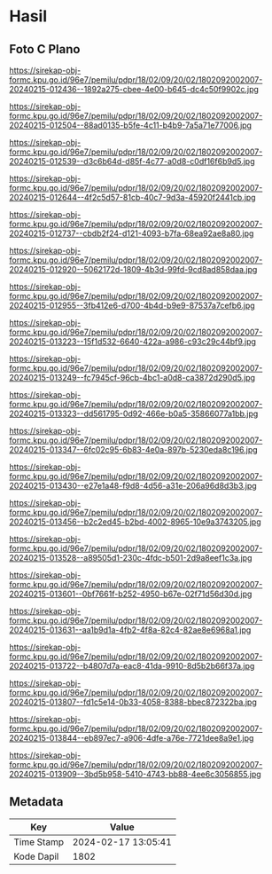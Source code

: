 # Hasil

## Foto C Plano

https://sirekap-obj-formc.kpu.go.id/96e7/pemilu/pdpr/18/02/09/20/02/1802092002007-20240215-012436--1892a275-cbee-4e00-b645-dc4c50f9902c.jpg

https://sirekap-obj-formc.kpu.go.id/96e7/pemilu/pdpr/18/02/09/20/02/1802092002007-20240215-012504--88ad0135-b5fe-4c11-b4b9-7a5a71e77006.jpg

https://sirekap-obj-formc.kpu.go.id/96e7/pemilu/pdpr/18/02/09/20/02/1802092002007-20240215-012539--d3c6b64d-d85f-4c77-a0d8-c0df16f6b9d5.jpg

https://sirekap-obj-formc.kpu.go.id/96e7/pemilu/pdpr/18/02/09/20/02/1802092002007-20240215-012644--4f2c5d57-81cb-40c7-9d3a-45920f2441cb.jpg

https://sirekap-obj-formc.kpu.go.id/96e7/pemilu/pdpr/18/02/09/20/02/1802092002007-20240215-012737--cbdb2f24-d121-4093-b7fa-68ea92ae8a80.jpg

https://sirekap-obj-formc.kpu.go.id/96e7/pemilu/pdpr/18/02/09/20/02/1802092002007-20240215-012920--5062172d-1809-4b3d-99fd-9cd8ad858daa.jpg

https://sirekap-obj-formc.kpu.go.id/96e7/pemilu/pdpr/18/02/09/20/02/1802092002007-20240215-012955--3fb412e6-d700-4b4d-b9e9-87537a7cefb6.jpg

https://sirekap-obj-formc.kpu.go.id/96e7/pemilu/pdpr/18/02/09/20/02/1802092002007-20240215-013223--15f1d532-6640-422a-a986-c93c29c44bf9.jpg

https://sirekap-obj-formc.kpu.go.id/96e7/pemilu/pdpr/18/02/09/20/02/1802092002007-20240215-013249--fc7945cf-96cb-4bc1-a0d8-ca3872d290d5.jpg

https://sirekap-obj-formc.kpu.go.id/96e7/pemilu/pdpr/18/02/09/20/02/1802092002007-20240215-013323--dd561795-0d92-466e-b0a5-35866077a1bb.jpg

https://sirekap-obj-formc.kpu.go.id/96e7/pemilu/pdpr/18/02/09/20/02/1802092002007-20240215-013347--6fc02c95-6b83-4e0a-897b-5230eda8c196.jpg

https://sirekap-obj-formc.kpu.go.id/96e7/pemilu/pdpr/18/02/09/20/02/1802092002007-20240215-013430--e27e1a48-f9d8-4d56-a31e-206a96d8d3b3.jpg

https://sirekap-obj-formc.kpu.go.id/96e7/pemilu/pdpr/18/02/09/20/02/1802092002007-20240215-013456--b2c2ed45-b2bd-4002-8965-10e9a3743205.jpg

https://sirekap-obj-formc.kpu.go.id/96e7/pemilu/pdpr/18/02/09/20/02/1802092002007-20240215-013528--a89505d1-230c-4fdc-b501-2d9a8eef1c3a.jpg

https://sirekap-obj-formc.kpu.go.id/96e7/pemilu/pdpr/18/02/09/20/02/1802092002007-20240215-013601--0bf7661f-b252-4950-b67e-02f71d56d30d.jpg

https://sirekap-obj-formc.kpu.go.id/96e7/pemilu/pdpr/18/02/09/20/02/1802092002007-20240215-013631--aa1b9d1a-4fb2-4f8a-82c4-82ae8e6968a1.jpg

https://sirekap-obj-formc.kpu.go.id/96e7/pemilu/pdpr/18/02/09/20/02/1802092002007-20240215-013722--b4807d7a-eac8-41da-9910-8d5b2b66f37a.jpg

https://sirekap-obj-formc.kpu.go.id/96e7/pemilu/pdpr/18/02/09/20/02/1802092002007-20240215-013807--fd1c5e14-0b33-4058-8388-bbec872322ba.jpg

https://sirekap-obj-formc.kpu.go.id/96e7/pemilu/pdpr/18/02/09/20/02/1802092002007-20240215-013844--eb897ec7-a906-4dfe-a76e-7721dee8a9e1.jpg

https://sirekap-obj-formc.kpu.go.id/96e7/pemilu/pdpr/18/02/09/20/02/1802092002007-20240215-013909--3bd5b958-5410-4743-bb88-4ee6c3056855.jpg


## Metadata

| Key        | Value               |
| ---------- | ------------------- |
| Time Stamp | 2024-02-17 13:05:41 |
| Kode Dapil | 1802                |



